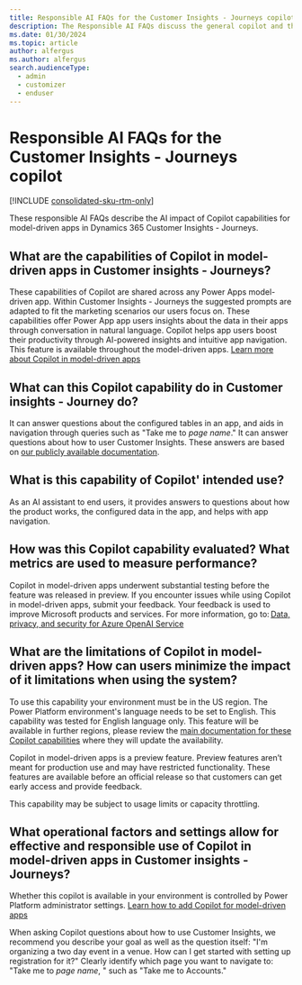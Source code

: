 ```yaml
---
title: Responsible AI FAQs for the Customer Insights - Journeys copilot
description: The Responsible AI FAQs discuss the general copilot and the key considerations for making use of this technology responsibly.
ms.date: 01/30/2024
ms.topic: article
author: alfergus
ms.author: alfergus
search.audienceType: 
  - admin
  - customizer
  - enduser
---
```


# Responsible AI FAQs for the Customer Insights - Journeys copilot

[!INCLUDE [consolidated-sku-rtm-only](./includes/consolidated-sku-rtm-only.md)]

These responsible AI FAQs describe the AI impact of Copilot capabilities for model-driven apps in Dynamics 365 Customer Insights - Journeys.

## What are the capabilities of Copilot in model-driven apps in Customer insights - Journeys?

These capabilities of Copilot are shared across any Power Apps model-driven app. Within Customer Insights - Journeys the suggested prompts are adapted to fit the marketing scenarios our users focus on. These capabilities offer Power App app users insights about the data in their apps through conversation in natural language. Copilot helps app users boost their productivity through AI-powered insights and intuitive app navigation. This feature is available throughout the model-driven apps.
[Learn more about Copilot in model-driven apps](/power-apps/maker/common/faqs-copilot-model-driven-app)

## What can this Copilot capability do in Customer insights - Journey do?
It can answer questions about the configured tables in an app, and aids in navigation through queries such as "Take me to _page name_."
It can answer questions about how to user Customer Insights. These answers are based on [our publicly available documentation](/dynamics365/customer-insights/journeys/). 

## What is this capability of Copilot' intended use?

As an AI assistant to end users, it provides answers to questions about how the product works, the configured data in the app, and helps with app navigation.

## How was this Copilot capability evaluated? What metrics are used to measure performance?

Copilot in model-driven apps underwent substantial testing before the feature was released in preview. If you encounter issues while using Copilot in model-driven apps, submit your feedback. Your feedback is used to improve Microsoft products and services. For more information, go to: [Data, privacy, and security for Azure OpenAI Service](/legal/cognitive-services/openai/data-privacy)

## What are the limitations of Copilot in model-driven apps? How can users minimize the impact of it limitations when using the system?

To use this capability your environment must be in the US region. The Power Platform environment's language needs to be set to English. This capability was tested for English language only. This feature will be available in further regions, please review the [main documentation for these Copilot capabilities](/power-apps/maker/common/faqs-copilot-model-driven-app) where they will update the availability. 

Copilot in model-driven apps is a preview feature. Preview features aren’t meant for production use and may have restricted functionality. These features are available before an official release so that customers can get early access and provide feedback.

This capability may be subject to usage limits or capacity throttling.

## What operational factors and settings allow for effective and responsible use of Copilot in model-driven apps in Customer insights - Journeys?

Whether this copilot is available in your environment is controlled by Power Platform administrator settings. [Learn how to add Copilot for model-driven apps](/power-apps/maker/model-driven-apps/add-ai-copilot)

When asking Copilot questions about how to use Customer Insights, we recommend you describe your goal as well as the question itself: "I'm organizing a two day event in a venue. How can I get started with setting up registration for it?"
Clearly identify which page you want to navigate to: "Take me to _page name_, " such as "Take me to Accounts."
